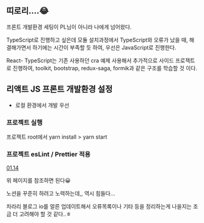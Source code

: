 ## 띠로리....😂

프론트 개발환경 세팅이 PL님이 아니라 나에게 넘어왔다.

TypeScript로 진행하고 싶은데 모듈 설치과정에서 TypeScript와 오류가 났을 때, 해결해가면서 하기에는 시간이 부족할 듯 하여, 우선은 JavaScript로 진행한다.

React- TypeScript는 기존 사용하던 cra 예제 사용해서 추가적으로 사이드 프로젝트로 진행하여, toolkit, bootstrap, redux-saga, formik과 같은 구조를 학습할 것 이다.

## 리액트 JS 프론트 개발환경 설정

- 로컬 환경에서 개발 우선

### 프로젝트 실행 

프로젝트 root에서 yarn install >  yarn start

### 프로젝트 esLint / Prettier 적용

[01.14](https://github.com/EunBKo/TIL/tree/main/Daily/2021years/January/0114)

위 페이지를 참조하면 된다😀 

노션을 꾸준히 하려고 노력하는데,, 역시 힘들다...

차라리 블로그 io를 얼른 업데이트해서 오류목록이나 기타 등을 정리하는게 나을지는 조금 더 고려해야 할 것 같다..ㅎ
 
